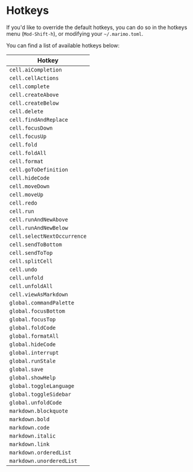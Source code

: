 # Hotkeys

If you'd like to override the default hotkeys, you can do so in the hotkeys menu (`Mod-Shift-h`), or modifying your `~/.marimo.toml`.

You can find a list of available hotkeys below:

| Hotkey                    |
|---------------------------|
| `cell.aiCompletion`       |
| `cell.cellActions`        |
| `cell.complete`           |
| `cell.createAbove`        |
| `cell.createBelow`        |
| `cell.delete`             |
| `cell.findAndReplace`     |
| `cell.focusDown`          |
| `cell.focusUp`            |
| `cell.fold`               |
| `cell.foldAll`            |
| `cell.format`             |
| `cell.goToDefinition`     |
| `cell.hideCode`           |
| `cell.moveDown`           |
| `cell.moveUp`             |
| `cell.redo`               |
| `cell.run`                |
| `cell.runAndNewAbove`     |
| `cell.runAndNewBelow`     |
| `cell.selectNextOccurrence` |
| `cell.sendToBottom`       |
| `cell.sendToTop`          |
| `cell.splitCell`          |
| `cell.undo`               |
| `cell.unfold`             |
| `cell.unfoldAll`          |
| `cell.viewAsMarkdown`     |
| `global.commandPalette`   |
| `global.focusBottom`      |
| `global.focusTop`         |
| `global.foldCode`         |
| `global.formatAll`        |
| `global.hideCode`         |
| `global.interrupt`        |
| `global.runStale`         |
| `global.save`             |
| `global.showHelp`         |
| `global.toggleLanguage`   |
| `global.toggleSidebar`    |
| `global.unfoldCode`       |
| `markdown.blockquote`     |
| `markdown.bold`           |
| `markdown.code`           |
| `markdown.italic`         |
| `markdown.link`           |
| `markdown.orderedList`    |
| `markdown.unorderedList`  |
